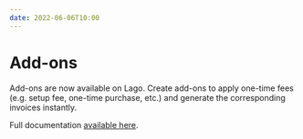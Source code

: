 ```yaml
---
date: 2022-06-06T10:00
---
```


# Add-ons
Add-ons are now available on Lago. Create add-ons to apply one-time fees (e.g. setup fee, one-time purchase, etc.) and generate the corresponding invoices instantly.

Full documentation [available here](../docs/guide/addons).